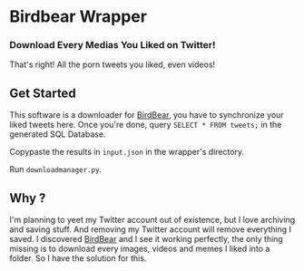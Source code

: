 # Birdbear Wrapper
### Download Every Medias You Liked on Twitter!
That's right! All the porn tweets you liked, even videos!

## Get Started
This software is a downloader for [BirdBear](https://birdbear.app/), you have to synchronize your liked tweets here.
Once you're done, query `SELECT * FROM tweets;` in the generated SQL Database.

Copypaste the results in `input.json` in the wrapper's directory.

Run `downloadmanager.py`. 

## Why ?
I'm planning to yeet my Twitter account out of existence, but I love archiving and saving stuff. And removing my Twitter account will remove everything I saved. I discovered [BirdBear](https://birdbear.app/) and I see it working perfectly, the only thing missing is to download every images, videos and memes I liked into a folder. So I have the solution for this.
